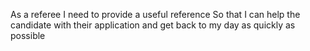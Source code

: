 As a referee
I need to provide a useful reference
So that I can help the candidate with their application and get back to my day as quickly as possible

